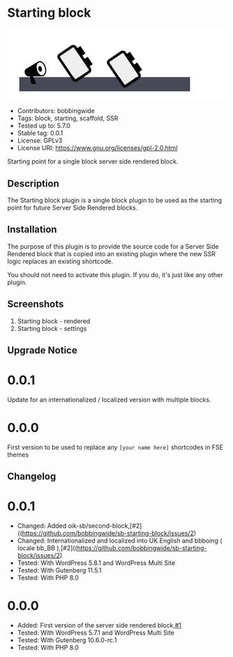 # Starting block 
![banner](assets/sb-starting-block-banner-772x250.jpg)
* Contributors:      bobbingwide
* Tags:              block, starting, scaffold, SSR
* Tested up to:      5.7.0
* Stable tag:        0.0.1
* License:           GPLv3
* License URI:       https://www.gnu.org/licenses/gpl-2.0.html

Starting point for a single block server side rendered block.

## Description 
The Starting block plugin is a single block plugin to be used as the starting point for future Server Side Rendered blocks.

## Installation 
The purpose of this plugin is to provide the source code for a Server Side Rendered block
that is copied into an existing plugin where the new SSR logic replaces an existing shortcode.

You should not need to activate this plugin. If you do, it's just like any other plugin.

## Screenshots 
1. Starting block - rendered
2. Starting block - settings

## Upgrade Notice 
# 0.0.1 
Update for an internationalized / localized version with multiple blocks.

# 0.0.0 
First version to be used to replace any `[your name here]` shortcodes in FSE themes

## Changelog 
# 0.0.1 
* Changed: Added oik-sb/second-block,[#2]((https://github.com/bobbingwide/sb-starting-block/issues/2)
* Changed: Internationalized and localized into UK English and bbboing ( locale bb_BB ),[#2]((https://github.com/bobbingwide/sb-starting-block/issues/2)
* Tested: With WordPress 5.8.1 and WordPress Multi Site
* Tested: With Gutenberg 11.5.1
* Tested: With PHP 8.0

# 0.0.0 
* Added: First version of the server side rendered block,[#1](https://github.com/bobbingwide/sb-starting-block/issues/1)
* Tested: With WordPress 5.7.1 and WordPress Multi Site
* Tested: With Gutenberg 10.6.0-rc.1
* Tested: With PHP 8.0
